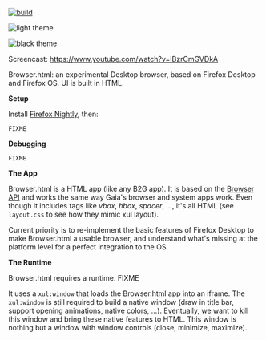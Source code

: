 [![build](https://travis-ci.org/mozilla/browser.html.svg?branch=master)](https://travis-ci.org/mozilla/browser.html)

![light theme](https://cloud.githubusercontent.com/assets/373579/5355479/d4d650d8-7f93-11e4-9645-88c93c8c495a.png)

![black theme](https://cloud.githubusercontent.com/assets/373579/5382222/a9bc89d8-80a8-11e4-86ad-46a128a67fc5.png)

Screencast: https://www.youtube.com/watch?v=IBzrCmGVDkA

Browser.html: an experimental Desktop browser, based on Firefox Desktop and Firefox OS. UI is built in HTML.

**Setup**

Install [Firefox Nightly](http://nightly.mozilla.org/), then:
```
FIXME
```

**Debugging**

```
FIXME
```

**The App**

Browser.html is a HTML app (like any B2G app). It is based on the
[Browser API](https://developer.mozilla.org/en-US/docs/DOM/Using_the_Browser_API)
and works the same way Gaia's browser and system apps work.
Even though it includes tags like *vbox*, *hbox*, *spacer*, …, it's all HTML
(see `layout.css` to see how they mimic xul layout).

Current priority is to re-implement the basic features of Firefox Desktop to
make Browser.html a usable browser, and understand what's missing at the
platform level for a perfect integration to the OS.

**The Runtime**

Browser.html requires a runtime. FIXME

It uses a `xul:window` that loads the Browser.html app into an iframe. The
`xul:window` is still required to build a native window (draw in title bar,
support opening animations, native colors, …). Eventually, we want to kill
this window and bring these native features to HTML. This window is nothing
but a window with window controls (close, minimize, maximize).
